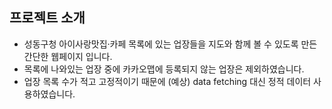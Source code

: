 ## 프로젝트 소개

- 성동구청 아이사랑맛집·카페 목록에 있는 업장들을 지도와 함께 볼 수 있도록 만든 간단한 웹페이지 입니다.
- 목록에 나와있는 업장 중에 카카오맵에 등록되지 않는 업장은 제외하였습니다.
- 업장 목록 수가 적고 고정적이기 때문에 (예상) data fetching 대신 정적 데이터 사용하였습니다.
